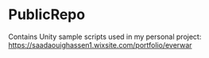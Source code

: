 # PublicRepo
Contains Unity sample scripts used in my personal project: https://saadaouighassen1.wixsite.com/portfolio/everwar
